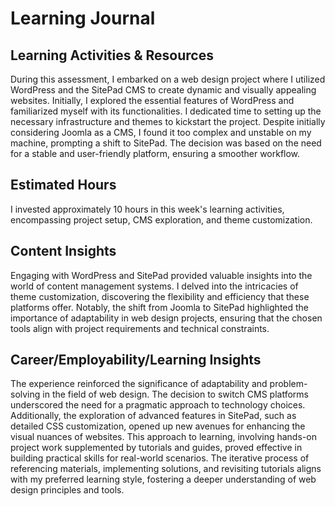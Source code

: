 # Learning Journal

## Learning Activities & Resources
During this assessment, I embarked on a web design project where I utilized WordPress and the SitePad CMS to create dynamic and visually appealing websites. Initially, I explored the essential features of WordPress and familiarized myself with its functionalities. I dedicated time to setting up the necessary infrastructure and themes to kickstart the project. Despite initially considering Joomla as a CMS, I found it too complex and unstable on my machine, prompting a shift to SitePad. The decision was based on the need for a stable and user-friendly platform, ensuring a smoother workflow.

## Estimated Hours
I invested approximately 10 hours in this week's learning activities, encompassing project setup, CMS exploration, and theme customization.

## Content Insights
Engaging with WordPress and SitePad provided valuable insights into the world of content management systems. I delved into the intricacies of theme customization, discovering the flexibility and efficiency that these platforms offer. Notably, the shift from Joomla to SitePad highlighted the importance of adaptability in web design projects, ensuring that the chosen tools align with project requirements and technical constraints.

## Career/Employability/Learning Insights
The experience reinforced the significance of adaptability and problem-solving in the field of web design. The decision to switch CMS platforms underscored the need for a pragmatic approach to technology choices. Additionally, the exploration of advanced features in SitePad, such as detailed CSS customization, opened up new avenues for enhancing the visual nuances of websites. This approach to learning, involving hands-on project work supplemented by tutorials and guides, proved effective in building practical skills for real-world scenarios. The iterative process of referencing materials, implementing solutions, and revisiting tutorials aligns with my preferred learning style, fostering a deeper understanding of web design principles and tools.

